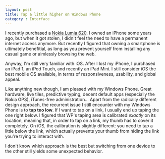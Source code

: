 ```yaml
---
layout: post
title: Tap a little higher on Windows Phone
category : Interface
---
```


I recently purchased a [Nokia Lumia 620](http://www.nokia.com/global/products/phone/lumia620/). I owned an iPhone some years ago, but when it got stolen, I didn't feel the need to have a permanent internet access anymore. But recently I figured that owning a smartphone is ultimately benefitial, as long as you prevent yourself from installing any casual game or aimlessly browsing the web.

Anyway, I'm still very familiar with iOS. After I lost my iPhone, I purchased an iPad 1, an iPod Touch, and recently an iPad Mini. I still consider iOS the best mobile OS available, in terms of responsiveness, usability, and global appeal.

Like anything new though, I am pleased with my Windows Phone. Great hardware, live tiles, predictive typing, decent default apps (especially the Nokia GPS), iTunes-free administration... Apart from the radically different design approach, the recurrent issue I still encounter with my Windows Phone is to **tap too low**. If I want to tap on a link, I usually end up taping the one right below. I figured that WP's taping area is calibrated *exactly* on its location, meaning that, in order to tap on a link, my thumb has to cover it completely. On iOS, the calibration is slightly different: you need to tap a little below the link, which actually prevents your thumb from hiding the link you're trying to interact with.

I don't know which approach is the best but switching from one device to the other still yields some unexpected behavior.